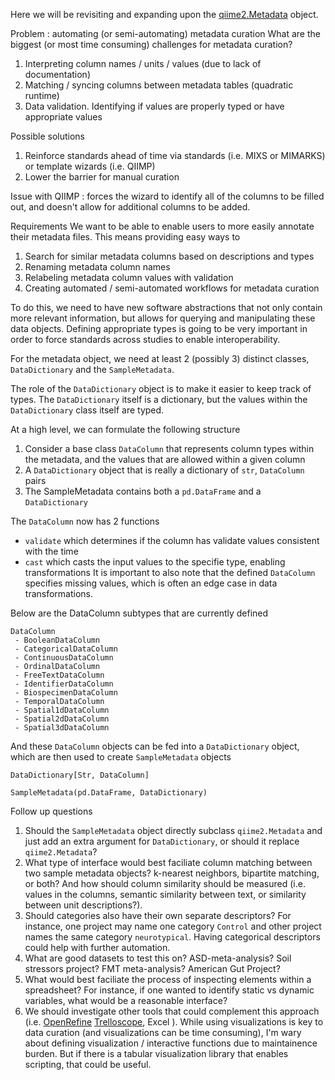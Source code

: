 Here we will be revisiting and expanding upon the [qiime2.Metadata](https://github.com/qiime2/qiime2/blob/dev/qiime2/metadata/metadata.py) object.

Problem : automating (or semi-automating) metadata curation
What are the biggest (or most time consuming) challenges for metadata curation?
1. Interpreting column names / units / values (due to lack of documentation)
2. Matching / syncing columns between metadata tables (quadratic runtime)
3. Data validation. Identifying if values are properly typed or have appropriate values

Possible solutions
1. Reinforce standards ahead of time via standards (i.e. MIXS or MIMARKS) or template wizards (i.e. QIIMP)
2. Lower the barrier for manual curation

Issue with QIIMP : forces the wizard to identify all of the columns to be filled out, and doesn't allow for additional columns to be added.

Requirements
We want to be able to enable users to more easily annotate their metadata files.  This means providing easy ways to
1. Search for similar metadata columns based on descriptions and types
2. Renaming metadata column names
3. Relabeling metadata column values with validation
4. Creating automated / semi-automated workflows for metadata curation

To do this, we need to have new software abstractions that not only contain more relevant information, but allows for querying and manipulating these data objects.
Defining appropriate types is going to be very important in order to force standards across studies to enable interoperability.


For the metadata object, we need at least 2 (possibly 3) distinct classes, `DataDictionary` and the `SampleMetadata`.


The role of the `DataDictionary` object is to make it easier to keep track of types.
The `DataDictionary` itself is a dictionary, but the values within the `DataDictionary` class itself are typed.



At a high level, we can formulate the following structure

1. Consider a base class `DataColumn` that represents column types within the metadata, and the values that are allowed within a given column
2. A `DataDictionary` object that is really a dictionary of `str`, `DataColumn` pairs
3. The SampleMetadata contains both a `pd.DataFrame` and a `DataDictionary`

The `DataColumn` now has 2 functions
- `validate` which determines if the column has validate values consistent with the time
- `cast` which casts the input values to the specifie type, enabling transformations
It is important to also note that the defined `DataColumn` specifies missing values, which is often an edge case in data transformations.

Below are the DataColumn subtypes that are currently defined

```
DataColumn
 - BooleanDataColumn
 - CategoricalDataColumn
 - ContinuousDataColumn
 - OrdinalDataColumn
 - FreeTextDataColumn
 - IdentifierDataColumn
 - BiospecimenDataColumn
 - TemporalDataColumn
 - Spatial1dDataColumn
 - Spatial2dDataColumn
 - Spatial3dDataColumn
```
And these `DataColumn` objects can be fed into a `DataDictionary` object, which are then used to create `SampleMetadata` objects
```
DataDictionary[Str, DataColumn]

SampleMetadata(pd.DataFrame, DataDictionary)
```

Follow up questions

1. Should the `SampleMetadata` object directly subclass `qiime2.Metadata` and just add an extra argument for `DataDictionary`, or should it replace `qiime2.Metadata`?
2. What type of interface would best faciliate column matching between two sample metadata objects? k-nearest neighbors, bipartite matching, or both? And how should column similarity should be measured (i.e. values in the columns, semantic similarity between text, or similarity between unit descriptions?).
3. Should categories also have their own separate descriptors? For instance, one project may name one category `Control` and other project names the same category `neurotypical`. Having categorical descriptors could help with further automation.
4. What are good datasets to test this on?  ASD-meta-analysis? Soil stressors project? FMT meta-analysis? American Gut Project?
5. What would best faciliate the process of inspecting elements within a spreadsheet? For instance, if one wanted to identify static vs dynamic variables, what would be a reasonable interface?
6. We should investigate other tools that could complement this approach (i.e. [OpenRefine](https://openrefine.org/) [Trelloscope](https://trelliscope.org/), Excel ). While using visualizations is key to data curation (and visualizations can be time consuming), I'm wary about defining visualization / interactive functions due to maintainence burden.  But if there is a tabular visualization library that enables scripting, that could be useful.  
